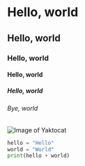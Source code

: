 # Hello, world
## Hello, world
### Hello, world
#### Hello, world
##### Hello, world
###### Bye, world

![Image of Yaktocat](https://octodex.github.com/images/yaktocat.png)

``` python
hello = "Hello"
world = "World"
print(hello + world)
```
